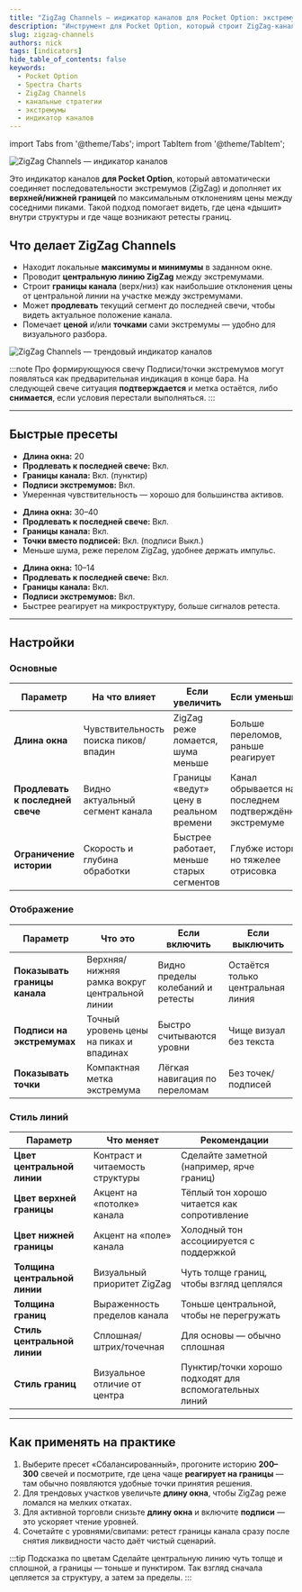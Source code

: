 ```yaml
---
title: "ZigZag Channels — индикатор каналов для Pocket Option: экстремумы, центральная линия и динамические границы"
description: "Инструмент для Pocket Option, который строит ZigZag-каналы: ищет локальные экстремумы, соединяет их центральной линией и рисует верх/низ канала по максимальным отклонениям цены. Полезно для канальных стратегий и визуального анализа."
slug: zigzag-channels
authors: nick
tags: [indicators]
hide_table_of_contents: false
keywords:
  - Pocket Option
  - Spectra Charts
  - ZigZag Channels
  - канальные стратегии
  - экстремумы
  - индикатор каналов
---
```


import Tabs from '@theme/Tabs';
import TabItem from '@theme/TabItem';

![ZigZag Channels — индикатор каналов](/img/blog/zig-zag-channels-prev.png)

Это индикатор каналов **для Pocket Option**, который автоматически соединяет последовательности экстремумов (ZigZag) и дополняет их **верхней/нижней границей** по максимальным отклонениям цены между соседними пиками. Такой подход помогает видеть, где цена «дышит» внутри структуры и где чаще возникают ретесты границ.
<!-- truncate -->

## Что делает ZigZag Channels

- Находит локальные **максимумы и минимумы** в заданном окне.
- Проводит **центральную линию ZigZag** между экстремумами.
- Строит **границы канала** (верх/низ) как наибольшие отклонения цены от центральной линии на участке между экстремумами.
- Может **продлевать** текущий сегмент до последней свечи, чтобы видеть актуальное положение канала.
- Помечает **ценой** и/или **точками** сами экстремумы — удобно для визуального разбора.

![ZigZag Channels — трендовый индикатор каналов](/img/blog/zig-zag-channels.png)

:::note Про формирующуюся свечу
Подписи/точки экстремумов могут появляться как предварительная индикация в конце бара. На следующей свече ситуация **подтверждается** и метка остаётся, либо **снимается**, если условия перестали выполняться.
:::

---

## Быстрые пресеты

<Tabs groupId="zz-presets" defaultValue="balanced" queryString>
  <TabItem value="balanced" label="Сбалансированный">
    <ul>
      <li><strong>Длина окна:</strong> 20</li>
      <li><strong>Продлевать к последней свече:</strong> Вкл.</li>
      <li><strong>Границы канала:</strong> Вкл. (пунктир)</li>
      <li><strong>Подписи экстремумов:</strong> Вкл.</li>
      <li>Умеренная чувствительность — хорошо для большинства активов.</li>
    </ul>
  </TabItem>

  <TabItem value="trend" label="Трендовый">
    <ul>
      <li><strong>Длина окна:</strong> 30–40</li>
      <li><strong>Продлевать к последней свече:</strong> Вкл.</li>
      <li><strong>Границы канала:</strong> Вкл.</li>
      <li><strong>Точки вместо подписей:</strong> Вкл. (подписи Выкл.)</li>
      <li>Меньше шума, реже перелом ZigZag, удобнее держать импульс.</li>
    </ul>
  </TabItem>

  <TabItem value="scalp" label="Скальпинг">
    <ul>
      <li><strong>Длина окна:</strong> 10–14</li>
      <li><strong>Продлевать к последней свече:</strong> Вкл.</li>
      <li><strong>Границы канала:</strong> Вкл.</li>
      <li><strong>Подписи экстремумов:</strong> Вкл.</li>
      <li>Быстрее реагирует на микроструктуру, больше сигналов ретеста.</li>
    </ul>
  </TabItem>
</Tabs>

---

## Настройки

### Основные

| Параметр | На что влияет | Если увеличить | Если уменьшить |
|---|---|---|---|
| **Длина окна** | Чувствительность поиска пиков/впадин | ZigZag реже ломается, шума меньше | Больше переломов, раньше реагирует |
| **Продлевать к последней свече** | Видно актуальный сегмент канала | Границы «ведут» цену в реальном времени | Канал обрывается на последнем подтверждённом экстремуме |
| **Ограничение истории** | Скорость и глубина обработки | Быстрее работает, меньше старых сегментов | Глубже история, но тяжелее отрисовка |

### Отображение

| Параметр | Что это | Если включить | Если выключить |
|---|---|---|---|
| **Показывать границы канала** | Верхняя/нижняя рамка вокруг центральной линии | Видно пределы колебаний и ретесты | Остаётся только центральная линия |
| **Подписи на экстремумах** | Точный уровень цены на пиках и впадинах | Быстро считываются уровни | Чище визуал без текста |
| **Показывать точки** | Компактная метка экстремума | Лёгкая навигация по переломам | Без точек/подписей |

### Стиль линий

| Параметр | Что меняет | Рекомендации |
|---|---|---|
| **Цвет центральной линии** | Контраст и читаемость структуры | Сделайте заметной (например, ярче границ) |
| **Цвет верхней границы** | Акцент на «потолке» канала | Тёплый тон хорошо читается как сопротивление |
| **Цвет нижней границы** | Акцент на «поле» канала | Холодный тон ассоциируется с поддержкой |
| **Толщина центральной линии** | Визуальный приоритет ZigZag | Чуть толще границ, чтобы взгляд цеплялся |
| **Толщина границ** | Выраженность пределов канала | Тоньше центральной, чтобы не перегружать |
| **Стиль центральной линии** | Сплошная/штрих/точечная | Для основы — обычно сплошная |
| **Стиль границ** | Визуальное отличие от центра | Пунктир/точки хорошо подходят для вспомогательных линий |

---

## Как применять на практике

1. Выберите пресет «Сбалансированный», прогоните историю **200–300** свечей и посмотрите, где цена чаще **реагирует на границы** — там обычно появляются удобные точки принятия решения.  
2. Для трендовых участков увеличьте **длину окна**, чтобы ZigZag реже ломался на мелких откатах.  
3. Для активной торговли снизьте **длину окна** и включите **подписи** — это ускоряет чтение уровней.  
4. Сочетайте с уровнями/свипами: ретест границы канала сразу после снятия ликвидности часто даёт чистый сценарий.

:::tip Подсказка по цветам
Сделайте центральную линию чуть толще и сплошной, а границы — тоньше и пунктиром. Так взгляд сначала цепляется за структуру, а затем за пределы.
:::

